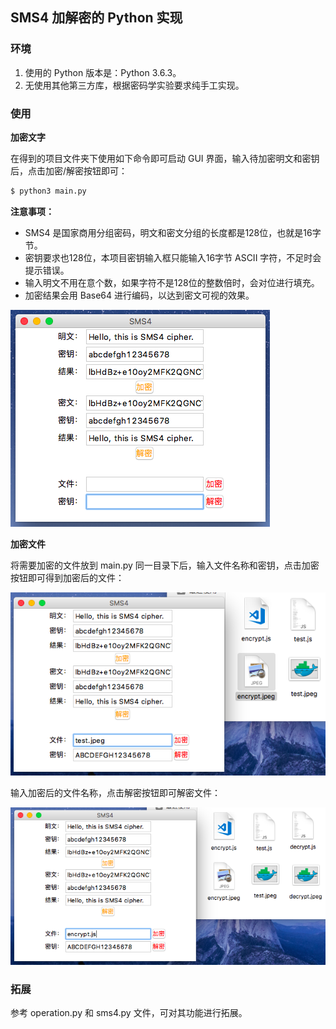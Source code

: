 ## SMS4 加解密的 Python 实现

### 环境

1. 使用的 Python 版本是：Python 3.6.3。
2. 无使用其他第三方库，根据密码学实验要求纯手工实现。

### 使用

**加密文字**

在得到的项目文件夹下使用如下命令即可启动 GUI 界面，输入待加密明文和密钥后，点击加密/解密按钮即可：

```Python
$ python3 main.py
```

**注意事项：**

* SMS4 是国家商用分组密码，明文和密文分组的长度都是128位，也就是16字节。
* 密钥要求也128位，本项目密钥输入框只能输入16字节 ASCII 字符，不足时会提示错误。
* 输入明文不用在意个数，如果字符不是128位的整数倍时，会对位进行填充。
* 加密结果会用 Base64 进行编码，以达到密文可视的效果。

![GUI](static/gui.png)

**加密文件**

将需要加密的文件放到 main.py 同一目录下后，输入文件名称和密钥，点击加密按钮即可得到加密后的文件：

![ENCRYPT](static/fileEncrypt.png)

输入加密后的文件名称，点击解密按钮即可解密文件：

![DECRYPT](static/fileDecrypt.png)

### 拓展

参考 operation.py 和 sms4.py 文件，可对其功能进行拓展。